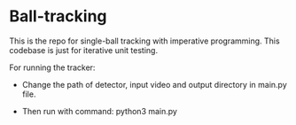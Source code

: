 # Ball-tracking
This is the repo for single-ball tracking with imperative programming. This codebase is just for iterative unit testing.

For running the tracker: 
 * Change the path of detector, input video and output directory in main.py file.

 * Then run with command: python3 main.py

